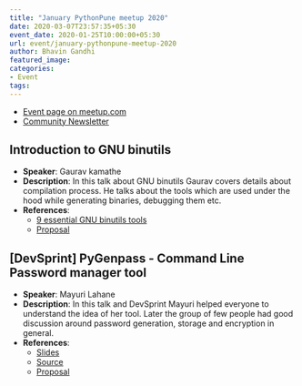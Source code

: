 ```yaml
---
title: "January PythonPune meetup 2020"
date: 2020-03-07T23:57:35+05:30
event_date: 2020-01-25T10:00:00+05:30
url: event/january-pythonpune-meetup-2020
author: Bhavin Gandhi
featured_image:
categories:
- Event
tags:
---
```


  * [Event page on meetup.com](https://www.meetup.com/PythonPune/events/268010380/)
  * [Community Newsletter](./community_news.md)

## Introduction to GNU binutils
  * **Speaker**: Gaurav kamathe
  * **Description**: In this talk about GNU binutils Gaurav covers
    details about compilation process. He talks about the tools which
    are used under the hood while generating binaries, debugging them
    etc.
  * **References**:
    * [9 essential GNU binutils tools](https://opensource.com/article/19/10/gnu-binutils)
    * [Proposal](https://github.com/pythonpune/meetup-talks/issues/51)

## [DevSprint] PyGenpass - Command Line Password manager tool
  * **Speaker**: Mayuri Lahane
  * **Description**: In this talk and DevSprint Mayuri helped everyone
    to understand the idea of her tool. Later the group of few people
    had good discussion around password generation, storage and
    encryption in general.
  * **References**:
    * [Slides](https://gist.github.com/mayurilahane/31f0c97a5875c44f73f62010a8be43d2)
	* [Source](https://github.com/paint-it/pygenpass)
	* [Proposal](https://github.com/pythonpune/meetup-talks/issues/77)

